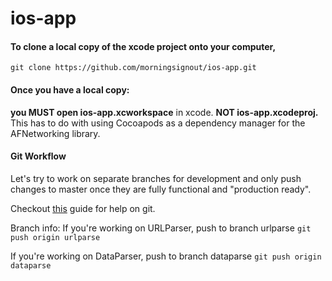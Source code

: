 # ios-app

#### To clone a local copy of the xcode project onto your computer,
`git clone https://github.com/morningsignout/ios-app.git`


#### Once you have a local copy:
**you MUST open ios-app.xcworkspace** in xcode. **NOT ios-app.xcodeproj.** This has to do with using Cocoapods as a dependency manager for the AFNetworking library.


#### Git Workflow
Let's try to work on separate branches for development and only push changes to master once they are fully functional and "production ready".

Checkout [this](http://rogerdudler.github.io/git-guide/) guide for help on git. 

Branch info:
If you're working on URLParser, push to branch urlparse
`git push origin urlparse`

If you're working on DataParser, push to branch dataparse
`git push origin dataparse`
